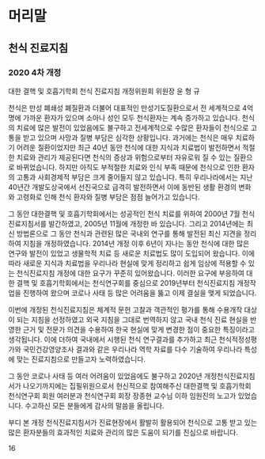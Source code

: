 # 머리말
## 천식 진료지침
### 2020 4차 개정

대한 결핵 및 호흡기학회 천식 진료지침 개정위원회 위원장
윤 형 규

천식은 만성 폐쇄성 폐질환과 더불어 대표적인 만성기도질환으로서 전 세계적으로 4억명에 가까운 환자가 있으며 소아나 성인 모두 천식환자는 계속 증가하고 있습니다. 천식의 치료에 많은 발전이 있었음에도 불구하고 전세계적으로 수많은 환자들이 천식으로 고통을 받고 있으며 사망과 질병 부담은 심각한 상황입니다. 과거에는 천식은 매우 치료하기 어려운 질환이었지만 최근 40년 동안 천식에 대한 지식과 치료법이 발전하면서 적절한 치료와 관리가 제공된다면 천식의 증상과 위험으로부터 자유로워 질 수 있는 질환으로 바뀌었습니다. 하지만 아직도 부적절한 치료와 인식 부족 때문에 천식으로 인한 환자의 고통과 사회경제적 부담은 크게 줄어들지 않고 있습니다. 특히 우리나라에서는 지난 40년간 개발도상국에서 선진국으로 급격히 발전하면서 이에 동반된 생활 환경의 변화와 고령화로 인해 천식 환자와 질병 부담은 점점 늘어가고 있습니다.

그 동안 대한결핵 및 호흡기학회에서는 성공적인 천식 치료를 위하여 2000년 7월 천식 진료지침서를 발간하였고, 2005년 11월에 개정한 바 있습니다. 그리고 2014년에는 최신 방법론으로 그 동안 천식과 관련된 많은 국내외 연구를 통해 발전된 최신 지견을 정리하여 지침을 개정하였습니다. 2014년 개정 이후 6년이 지나는 동안 천식에 대한 많은 연구와 발전이 있었고 생물학적 치료 등 새로운 치료법도 많이 도입되어 왔습니다. 이에 따라 새로운 지식과 치료법을 우리나라 현실에 맞게 정리하고 쉽게 임상에 적용할 수 있는 천식진료지침 개정에 대한 요구가 꾸준히 있어왔습니다. 이러한 요구에 부응하여 대한 결핵 및 호흡기학회에서는 천식연구회를 중심으로 2019년부터 천식진료지침 개정작업을 진행하여 왔으며 코로나 사태 등 많은 어려움을 뚫고 이제 결실을 맺게 되었습니다.

이번에 개정된 천식진료지침은 체계적 문헌 고찰과 객관적인 평가를 통해 수용개작 대상이 되는 지침을 선정하였고 외국 지침을 그대로 번역하지 않고 국내 천식 진료 현실을 반영한 근거 및 전문가 의견을 수용하여 한국 현실에 맞게 변경한 점이 중요한 특징이라고 생각됩니다. 이에 더하여 국내에서 시행된 천식 연구결과를 추가하고 최근 천식적정성평가와 국민건강영양조사 결과와 같은 우리나라 역학 자료를 다수 기술하여 우리나라 특성에 맞는 진료지침으로 만들고자 노력하였습니다.

그 동안 코로나 사태 등 여러 어려움이 있었음에도 불구하고 2020년 개정천식진료지침서가 나오기까지에는 집필위원으로서 헌신적으로 참여해주신 대한결핵 및 호흡기학회 천식연구회 회원 여러분과 천식연구회 회장 장종현 교수님 이하 임원진의 노고가 있었습니다. 수고하신 모든 분들에게 감사의 말씀을 올립니다.

부디 본 개정 천식진료지침서가 진료현장에서 활발히 활용되어 천식으로 고통 받고 있는 많은 환자분들의 효과적인 치료와 관리의 많은 도움이 되기를 진심으로 바랍니다.

<PAGE>16